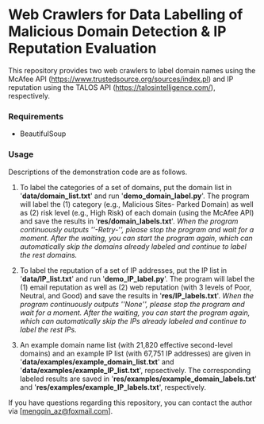 # Web Crawlers for Data Labelling of Malicious Domain Detection \& IP Reputation Evaluation

This repository provides two web crawlers to label domain names using the McAfee API (https://www.trustedsource.org/sources/index.pl) and IP reputation using the TALOS API (https://talosintelligence.com/), respectively.

### Requirements
* BeautifulSoup

### Usage
Descriptions of the demonstration code are as follows.

1. To label the categories of a set of domains, put the domain list in '**data/domain_list.txt**' and run '**demo_domain_label.py**'. The program will label the (1) category (e.g., Malicious Sites- Parked Domain) as well as (2) risk level (e.g., High Risk) of each domain (using the McAfee API) and save the results in '**res/domain_labels.txt**'. *When the program continuously outputs ''-Retry-'', please stop the program and wait for a moment. After the waiting, you can start the program again, which can automatically skip the domains already labeled and continue to label the rest domains.* 

2. To label the reputation of a set of IP addresses, put the IP list in '**data/IP_list.txt**' and run '**demo_IP_label.py**'. The program will label the (1) email reputation as well as (2) web reputation (with 3 levels of Poor, Neutral, and Good) and save the results in '**res/IP_labels.txt**'. *When the program continuously outputs ''None'', please stop the program and wait for a moment. After the waiting, you can start the program again, which can automatically skip the IPs already labeled and continue to label the rest IPs.*

3. An example domain name list (with 21,820 effective second-level domains) and an example IP list (with 67,751 IP addresses) are given in '**data/examples/example_domain_list.txt**' and '**data/examples/example_IP_list.txt**', repsectively. The corresponding labeled results are saved in '**res/examples/example_domain_labels.txt**' and '**res/examples/example_IP_labels.txt**', respectively.

If you have questions regarding this repository, you can contact the author via [mengqin_az@foxmail.com].